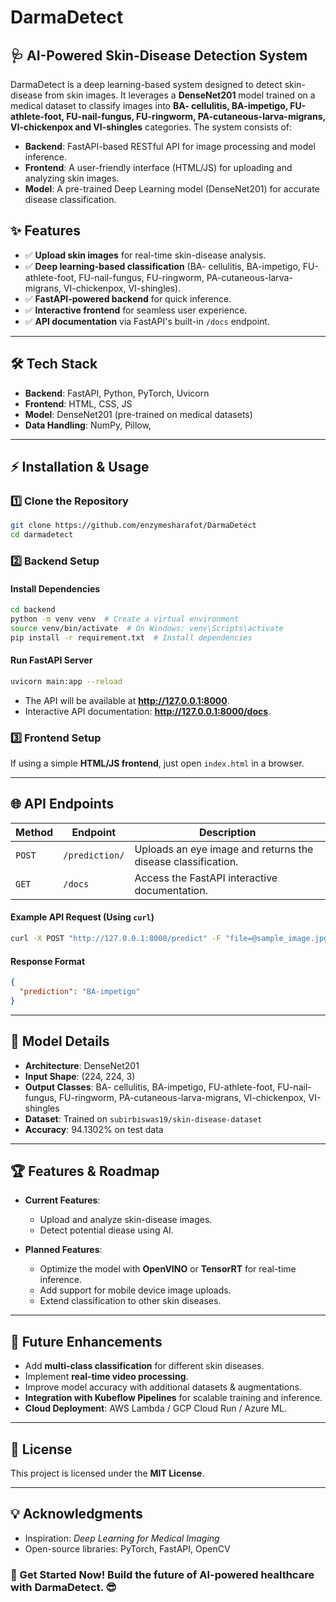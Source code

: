 # DarmaDetect

## 🩺 AI-Powered Skin-Disease Detection System
DarmaDetect is a deep learning-based system designed to detect skin-disease from skin images. It leverages a **DenseNet201** model trained on a medical dataset to classify images into **BA- cellulitis, BA-impetigo, FU-athlete-foot, FU-nail-fungus, FU-ringworm, PA-cutaneous-larva-migrans, VI-chickenpox and VI-shingles** categories. The system consists of:
- **Backend**: FastAPI-based RESTful API for image processing and model inference.
- **Frontend**: A user-friendly interface (HTML/JS) for uploading and analyzing skin images.
- **Model**: A pre-trained Deep Learning model (DenseNet201) for accurate disease classification.

## ✨ Features
- ✅ **Upload skin images** for real-time skin-disease analysis.
- ✅ **Deep learning-based classification** (BA- cellulitis, BA-impetigo, FU-athlete-foot, FU-nail-fungus, FU-ringworm, PA-cutaneous-larva-migrans, VI-chickenpox, VI-shingles).
- ✅ **FastAPI-powered backend** for quick inference.
- ✅ **Interactive frontend** for seamless user experience.
- ✅ **API documentation** via FastAPI's built-in `/docs` endpoint.

---

## 🛠️ Tech Stack
- **Backend**: FastAPI, Python, PyTorch, Uvicorn
- **Frontend**: HTML, CSS, JS
- **Model**: DenseNet201 (pre-trained on medical datasets)
- **Data Handling**: NumPy, Pillow,

---

## ⚡ Installation & Usage

### 1️⃣ Clone the Repository
```bash
git clone https://github.com/enzymesharafot/DarmaDetect
cd darmadetect
```

### 2️⃣ Backend Setup
#### **Install Dependencies**
```bash
cd backend
python -m venv venv  # Create a virtual environment
source venv/bin/activate  # On Windows: venv\Scripts\activate
pip install -r requirement.txt  # Install dependencies
```

#### **Run FastAPI Server**
```bash
uvicorn main:app --reload
```
- The API will be available at **http://127.0.0.1:8000**.
- Interactive API documentation: **http://127.0.0.1:8000/docs**.

### 3️⃣ Frontend Setup
If using a simple **HTML/JS frontend**, just open `index.html` in a browser.

---

## 🌐 API Endpoints
| Method | Endpoint    | Description |
|--------|------------|-------------|
| `POST` | `/prediction/` | Uploads an eye image and returns the disease classification. |
| `GET`  | `/docs`    | Access the FastAPI interactive documentation. |

#### **Example API Request** (Using `curl`)
```bash
curl -X POST "http://127.0.0.1:8000/predict" -F "file=@sample_image.jpg"
```
#### **Response Format**
```json
{
  "prediction": "BA-impetigo"
}
```

---

## 🧠 Model Details
- **Architecture**: DenseNet201
- **Input Shape**: (224, 224, 3)
- **Output Classes**: BA- cellulitis, BA-impetigo, FU-athlete-foot, FU-nail-fungus, FU-ringworm, PA-cutaneous-larva-migrans, VI-chickenpox, VI-shingles
- **Dataset**: Trained on `subirbiswas19/skin-disease-dataset`
- **Accuracy**: 94.1302% on test data

---

## 🏆 Features & Roadmap
- **Current Features**:
  - Upload and analyze skin-disease images.
  - Detect potential diease using AI.
  
- **Planned Features**:
  - Optimize the model with **OpenVINO** or **TensorRT** for real-time inference.
  - Add support for mobile device image uploads.
  - Extend classification to other skin diseases.

---

## 🚀 Future Enhancements
- Add **multi-class classification** for different skin diseases.
- Implement **real-time video processing**.
- Improve model accuracy with additional datasets & augmentations.
- **Integration with Kubeflow Pipelines** for scalable training and inference.
- **Cloud Deployment**: AWS Lambda / GCP Cloud Run / Azure ML.

---

## 📜 License
This project is licensed under the **MIT License**.

---

## 💡 Acknowledgments
- Inspiration: *Deep Learning for Medical Imaging*
- Open-source libraries: PyTorch, FastAPI, OpenCV

### 🚀 Get Started Now! Build the future of AI-powered healthcare with DarmaDetect. 😎
